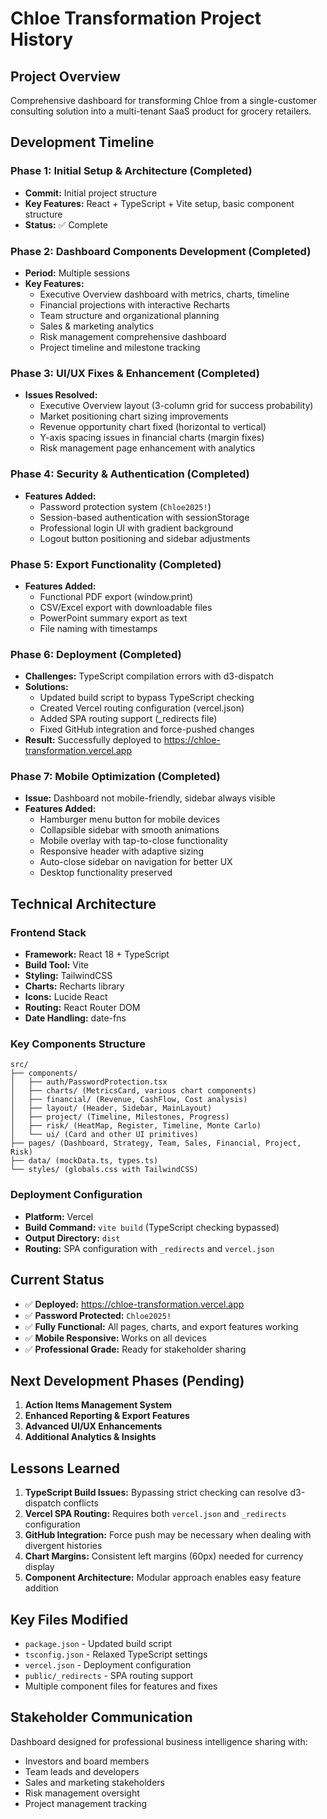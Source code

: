 # Chloe Transformation Project History

## Project Overview
Comprehensive dashboard for transforming Chloe from a single-customer consulting solution into a multi-tenant SaaS product for grocery retailers.

## Development Timeline

### Phase 1: Initial Setup & Architecture (Completed)
- **Commit:** Initial project structure
- **Key Features:** React + TypeScript + Vite setup, basic component structure
- **Status:** ✅ Complete

### Phase 2: Dashboard Components Development (Completed)
- **Period:** Multiple sessions
- **Key Features:**
  - Executive Overview dashboard with metrics, charts, timeline
  - Financial projections with interactive Recharts
  - Team structure and organizational planning
  - Sales & marketing analytics
  - Risk management comprehensive dashboard
  - Project timeline and milestone tracking

### Phase 3: UI/UX Fixes & Enhancement (Completed)
- **Issues Resolved:**
  - Executive Overview layout (3-column grid for success probability)
  - Market positioning chart sizing improvements
  - Revenue opportunity chart fixed (horizontal to vertical)
  - Y-axis spacing issues in financial charts (margin fixes)
  - Risk management page enhancement with analytics

### Phase 4: Security & Authentication (Completed)
- **Features Added:**
  - Password protection system (`Chloe2025!`)
  - Session-based authentication with sessionStorage
  - Professional login UI with gradient background
  - Logout button positioning and sidebar adjustments

### Phase 5: Export Functionality (Completed)
- **Features Added:**
  - Functional PDF export (window.print)
  - CSV/Excel export with downloadable files
  - PowerPoint summary export as text
  - File naming with timestamps

### Phase 6: Deployment (Completed)
- **Challenges:** TypeScript compilation errors with d3-dispatch
- **Solutions:**
  - Updated build script to bypass TypeScript checking
  - Created Vercel routing configuration (vercel.json)
  - Added SPA routing support (_redirects file)
  - Fixed GitHub integration and force-pushed changes
- **Result:** Successfully deployed to https://chloe-transformation.vercel.app

### Phase 7: Mobile Optimization (Completed)
- **Issue:** Dashboard not mobile-friendly, sidebar always visible
- **Features Added:**
  - Hamburger menu button for mobile devices
  - Collapsible sidebar with smooth animations
  - Mobile overlay with tap-to-close functionality
  - Responsive header with adaptive sizing
  - Auto-close sidebar on navigation for better UX
  - Desktop functionality preserved

## Technical Architecture

### Frontend Stack
- **Framework:** React 18 + TypeScript
- **Build Tool:** Vite
- **Styling:** TailwindCSS
- **Charts:** Recharts library
- **Icons:** Lucide React
- **Routing:** React Router DOM
- **Date Handling:** date-fns

### Key Components Structure
```
src/
├── components/
│   ├── auth/PasswordProtection.tsx
│   ├── charts/ (MetricsCard, various chart components)
│   ├── financial/ (Revenue, CashFlow, Cost analysis)
│   ├── layout/ (Header, Sidebar, MainLayout)
│   ├── project/ (Timeline, Milestones, Progress)
│   ├── risk/ (HeatMap, Register, Timeline, Monte Carlo)
│   └── ui/ (Card and other UI primitives)
├── pages/ (Dashboard, Strategy, Team, Sales, Financial, Project, Risk)
├── data/ (mockData.ts, types.ts)
└── styles/ (globals.css with TailwindCSS)
```

### Deployment Configuration
- **Platform:** Vercel
- **Build Command:** `vite build` (TypeScript checking bypassed)
- **Output Directory:** `dist`
- **Routing:** SPA configuration with `_redirects` and `vercel.json`

## Current Status
- ✅ **Deployed:** https://chloe-transformation.vercel.app
- ✅ **Password Protected:** `Chloe2025!`
- ✅ **Fully Functional:** All pages, charts, and export features working
- ✅ **Mobile Responsive:** Works on all devices
- ✅ **Professional Grade:** Ready for stakeholder sharing

## Next Development Phases (Pending)
1. **Action Items Management System**
2. **Enhanced Reporting & Export Features**
3. **Advanced UI/UX Enhancements**
4. **Additional Analytics & Insights**

## Lessons Learned
1. **TypeScript Build Issues:** Bypassing strict checking can resolve d3-dispatch conflicts
2. **Vercel SPA Routing:** Requires both `vercel.json` and `_redirects` configuration
3. **GitHub Integration:** Force push may be necessary when dealing with divergent histories
4. **Chart Margins:** Consistent left margins (60px) needed for currency display
5. **Component Architecture:** Modular approach enables easy feature addition

## Key Files Modified
- `package.json` - Updated build script
- `tsconfig.json` - Relaxed TypeScript settings
- `vercel.json` - Deployment configuration
- `public/_redirects` - SPA routing support
- Multiple component files for features and fixes

## Stakeholder Communication
Dashboard designed for professional business intelligence sharing with:
- Investors and board members
- Team leads and developers
- Sales and marketing stakeholders
- Risk management oversight
- Project management tracking